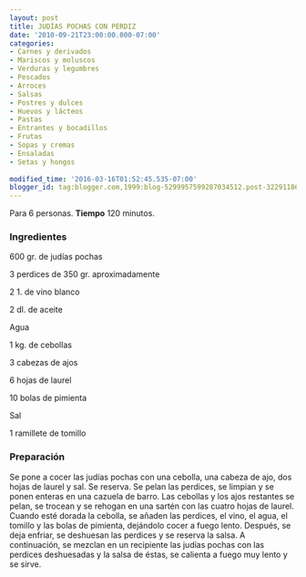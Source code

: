 ```yaml
---
layout: post
title: JUDÍAS POCHAS CON PERDIZ
date: '2010-09-21T23:00:00.000-07:00'
categories:
- Carnes y derivados
- Mariscos y moluscos
- Verduras y legumbres
- Pescados
- Arroces
- Salsas
- Postres y dulces
- Huevos y lácteos
- Pastas
- Entrantes y bocadillos
- Frutas
- Sopas y cremas
- Ensaladas
- Setas y hongos
 
modified_time: '2016-03-16T01:52:45.535-07:00'
blogger_id: tag:blogger.com,1999:blog-5299957599287034512.post-3229118633149824372
---
```


Para 6 personas.
<b>Tiempo</b> 120 minutos.

<h3>Ingredientes</h3>

600 gr. de judías pochas

3 perdices de 350 gr. aproximadamente

2 1. de vino blanco

2 dl. de aceite

Agua

1 kg. de cebollas

3 cabezas de ajos

6 hojas de laurel

10 bolas de pimienta

Sal

1 ramillete de tomillo

<h3>Preparación</h3>

Se pone a cocer las judías pochas con una cebolla, una cabeza de ajo, dos hojas de laurel y sal. Se reserva. Se pelan las perdices, se limpian y se ponen enteras en una cazuela de barro. Las cebollas y los ajos restantes se pelan, se trocean y se rehogan en una sartén con las cuatro hojas de laurel. Cuando esté dorada la cebolla, se añaden las perdices, el vino, el agua, el tomillo y las bolas de pimienta, dejándolo cocer a fuego lento. Después, se deja enfriar, se deshuesan las perdices y se reserva la salsa. A continuación, se mezclan en un recipiente las judías pochas con las perdices deshuesadas y la salsa de éstas, se calienta a fuego muy lento y se sirve.

